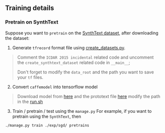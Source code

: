 ## Training details

### Pretrain on SynthText

Suppose you want to `pretrain` on the [SynthText dataset](http://www.robots.ox.ac.uk/~vgg/data/scenetext/), after downloading the dataset:

1. Generate `tfrecord` format file using [create_datasets.py](/tool/create_datasets.py).
> Comment the `ICDAR 2015 incidental` related code and uncomment the `create_synthtext_dataset` related code in `__main__`;
>
> Don't forget to modify the `data_root` and the path you want to save your `tf` files.

2. Convert `caffemodel` into tensorflow model
> Download model from [here](http://cs.unc.edu/~wliu/projects/ParseNet/) and the prototext file [here](https://github.com/conner99/VGGNet/blob/master/VGG_ILSVRC_16_layers_fc_reduced_deploy.prototxt)
> modify the path in the [run.sh](/tool/convert_caffe_model/run.sh)

3. Train / pretrain / test using the `manage.py`
For example, if you want to pretrain using the `SynthText`, then
```
./manage.py train ./exp/sgd/ pretrains
```
